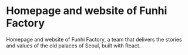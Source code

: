 # Homepage and website of Funhi Factory
Homepage and website of Funhi Factory, a team that delivers the stories and values of the old palaces of Seoul, built with React.
